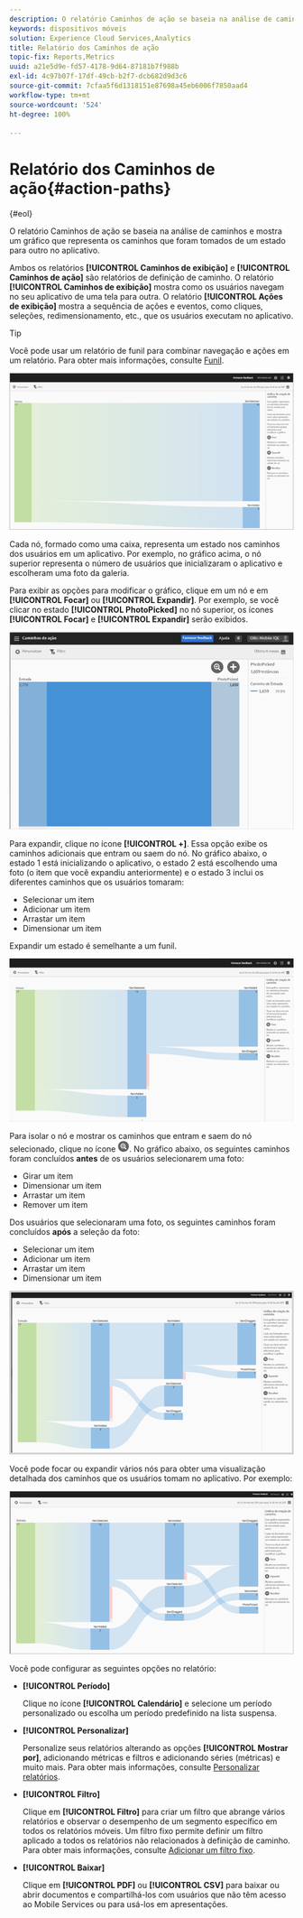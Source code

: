 ```yaml
---
description: O relatório Caminhos de ação se baseia na análise de caminhos e mostra um gráfico que representa os caminhos que foram tomados de um estado para outro no aplicativo.
keywords: dispositivos móveis
solution: Experience Cloud Services,Analytics
title: Relatório dos Caminhos de ação
topic-fix: Reports,Metrics
uuid: a21e5d9e-fd57-4178-9d64-87181b7f988b
exl-id: 4c97b07f-17df-49cb-b2f7-dcb682d9d3c6
source-git-commit: 7cfaa5f6d1318151e87698a45eb6006f7850aad4
workflow-type: tm+mt
source-wordcount: '524'
ht-degree: 100%

---
```


# Relatório dos Caminhos de ação{#action-paths}

{#eol}

O relatório Caminhos de ação se baseia na análise de caminhos e mostra um gráfico que representa os caminhos que foram tomados de um estado para outro no aplicativo.

Ambos os relatórios **[!UICONTROL Caminhos de exibição]** e **[!UICONTROL Caminhos de ação]** são relatórios de definição de caminho. O relatório **[!UICONTROL Caminhos de exibição]** mostra como os usuários navegam no seu aplicativo de uma tela para outra. O relatório **[!UICONTROL Ações de exibição]** mostra a sequência de ações e eventos, como cliques, seleções, redimensionamento, etc., que os usuários executam no aplicativo.

>[!TIP]
>
>Você pode usar um relatório de funil para combinar navegação e ações em um relatório. Para obter mais informações, consulte [Funil](/help/using/usage/reports-funnel.md).

![](assets/action_paths.png)

Cada nó, formado como uma caixa, representa um estado nos caminhos dos usuários em um aplicativo. Por exemplo, no gráfico acima, o nó superior representa o número de usuários que inicializaram o aplicativo e escolheram uma foto da galeria.

Para exibir as opções para modificar o gráfico, clique em um nó e em **[!UICONTROL Focar]** ou **[!UICONTROL Expandir]**. Por exemplo, se você clicar no estado **[!UICONTROL PhotoPicked]** no nó superior, os ícones **[!UICONTROL Focar]** e **[!UICONTROL Expandir]** serão exibidos.

![](assets/action_paths_icons.png)

Para expandir, clique no ícone **[!UICONTROL +]**. Essa opção exibe os caminhos adicionais que entram ou saem do nó. No gráfico abaixo, o estado 1 está inicializando o aplicativo, o estado 2 está escolhendo uma foto (o item que você expandiu anteriormente) e o estado 3 inclui os diferentes caminhos que os usuários tomaram:

* Selecionar um item
* Adicionar um item
* Arrastar um item
* Dimensionar um item

Expandir um estado é semelhante a um funil.

![expansão do caminho de ação](assets/action_paths_expand.png)

Para isolar o nó e mostrar os caminhos que entram e saem do nó selecionado, clique no ícone ![focus icon](assets/icon_focus.png). No gráfico abaixo, os seguintes caminhos foram concluídos **antes** de os usuários selecionarem uma foto:

* Girar um item
* Dimensionar um item
* Arrastar um item
* Remover um item

Dos usuários que selecionaram uma foto, os seguintes caminhos foram concluídos **após** a seleção da foto:

* Selecionar um item
* Adicionar um item
* Arrastar um item
* Dimensionar um item

![foco do caminho de ação](assets/action_paths_focus.png)

Você pode focar ou expandir vários nós para obter uma visualização detalhada dos caminhos que os usuários tomam no aplicativo. Por exemplo:

![caminho de ação múltiplo](assets/action_paths_mult.png)

Você pode configurar as seguintes opções no relatório:

* **[!UICONTROL Período]**

   Clique no ícone **[!UICONTROL Calendário]** e selecione um período personalizado ou escolha um período predefinido na lista suspensa.

* **[!UICONTROL Personalizar]**

   Personalize seus relatórios alterando as opções **[!UICONTROL Mostrar por]**, adicionando métricas e filtros e adicionando séries (métricas) e muito mais. Para obter mais informações, consulte [Personalizar relatórios](/help/using/usage/reports-customize/reports-customize.md).

* **[!UICONTROL Filtro]**

   Clique em **[!UICONTROL Filtro]** para criar um filtro que abrange vários relatórios e observar o desempenho de um segmento específico em todos os relatórios móveis. Um filtro fixo permite definir um filtro aplicado a todos os relatórios não relacionados à definição de caminho. Para obter mais informações, consulte [Adicionar um filtro fixo](/help/using/usage/reports-customize/t-sticky-filter.md).

* **[!UICONTROL Baixar]**

   Clique em **[!UICONTROL PDF]** ou **[!UICONTROL CSV]** para baixar ou abrir documentos e compartilhá-los com usuários que não têm acesso ao Mobile Services ou para usá-los em apresentações.
